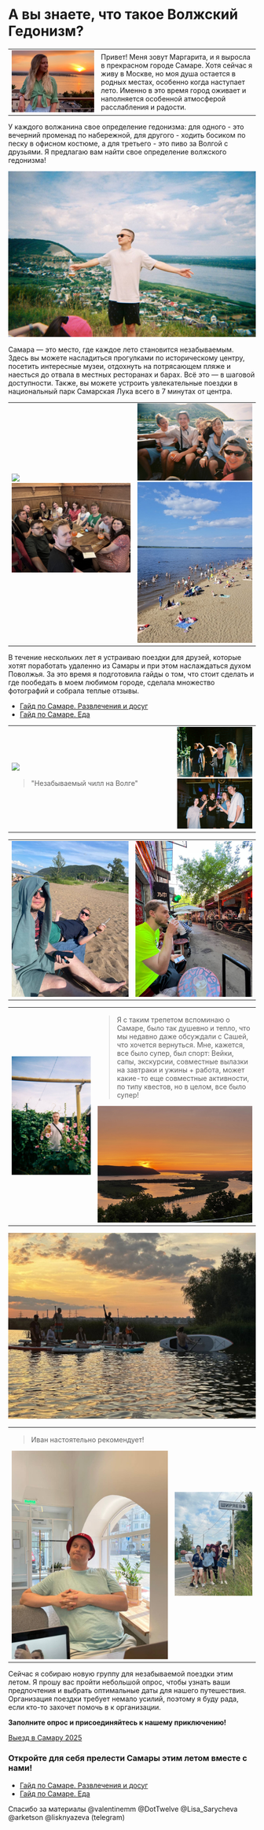 # А вы знаете, что такое Волжский Гедонизм?

<table cellspacing="0">
   <tr>
    <td style="width: 400px;">
        <picture>
        <source srcset="files/img_4721.jpeg">
        <img src="files/img_4721.jpeg">
        </picture>
    </td>
    <td style="width: 600px;">
Привет! Меня зовут Маргарита, и я выросла в прекрасном городе Самаре. Хотя сейчас я живу в Москве, но моя душа остается в родных местах, особенно когда наступает лето. Именно в это время город оживает и наполняется особенной атмосферой расслабления и радости.
</td>
   </tr>
  </table>
У каждого волжанина свое определение гедонизма: для одного - это вечерний променад по набережной, для другого - ходить босиком по песку в офисном костюме, а для третьего - это пиво за Волгой с друзьями. Я предлагаю вам найти свое определение волжского гедонизма!

![IMG_7393](files/img_7392.jpeg)  

Самара — это место, где каждое лето становится незабываемым. Здесь вы можете насладиться прогулками по историческому центру, посетить интересные музеи, отдохнуть на потрясающем пляже и наесться до отвала в местных ресторанах и барах. Всё это — в шаговой доступности. Также, вы можете устроить увлекательные поездки в национальный парк Самарская Лука всего в 7 минутах от центра.
<table cellspacing="0">
   <tr>
    <td style="width: 500px;">
        <picture>
        <source srcset="files/img_5324.jpeg">
        <img src="files/img_5324.jpeg">
        </picture>
                <picture>
        <source srcset="files/img_7707.jpeg" >
        <img src="files/img_7707.jpeg">
        </picture>
    </td>
    <td style="width: 500px;">
        <picture>
        <source srcset="files/img_7396.jpeg">
        <img src="files/img_7396.jpeg">
        </picture>
                <picture>
        <source srcset="files/img_7399.jpeg">
        <img src="files/img_7399.jpeg">
        </picture>
    </td>
   </tr>
</table>

В течение нескольких лет я устраиваю поездки для друзей, которые хотят поработать удаленно из Самары и при этом наслаждаться духом Поволжья. За это время я подготовила гайды о том, что стоит сделать и где пообедать в моем любимом городе, сделала множество фотографий и собрала теплые отзывы.

- [Гайд по Самаре. Развлечения и досуг](gaid-po-samare-razvlecheniia-i-dosug.md)
- [Гайд по Самаре. Еда](gaid-po-samare-eda.md)

<table cellspacing="0">
   <tr>
    <td style="width: 600px;">
        <picture>
        <source srcset="files/img_2254.jpeg">
        <img src="files/img_2254.jpeg">
        </picture>
        <blockquote>"Незабываемый чилл на Волге"</blockquote>
    </td>
    <td style="width: 400px;">
        <picture>
        <source srcset="files/img_7394.jpeg">
        <img src="files/img_7394.jpeg">
        </picture>
        <picture>
        <source srcset="files/img_7395.jpeg">
        <img src="files/img_7395.jpeg">
        </picture>
    </td>
   </tr>
</table>

<table cellspacing="0">
   <tr>
    <td style="width: 500px;">
        <picture>
        <source srcset="files/img_7405.jpeg">
        <img src="files/img_7405.jpeg">
        </picture>
    </td>
    <td style="width: 500px;">
        <picture>
        <source srcset="files/img_7403.jpeg">
        <img src="files/img_7403.jpeg">
        </picture>
    </td>
   </tr>
</table>

<table cellspacing="0">
   <tr>
    <td style="width: 400px;">
        <picture>
        <source srcset="files/img_7397.jpeg">
        <img src="files/img_7397.jpeg">
        </picture>
    </td>
    <td style="width: 600px;">
        <blockquote>Я с таким трепетом вспоминаю о Самаре, было так душевно и тепло, что мы недавно даже обсуждали с Сашей, что хочется вернуться. Мне, кажется, все было супер, был спорт: Вейки, сапы, экскурсии, совместные вылазки на завтраки и ужины + работа, может какие-то еще совместные активности, по типу квестов, но в целом, все было супер!</blockquote>
        <picture>
        <source srcset="files/img_9893.jpeg">
        <img src="files/img_9893.jpeg">
        </picture>
    </td>
   </tr>
</table>

<picture>
        <source srcset="files/img_7393.jpeg">
        <img src="files/img_7393.jpeg">
</picture>
  
<table cellspacing="0">
   <tr>
    <td style="width: 600px;">
        <blockquote>Иван настоятельно рекомендует!</blockquote>
        <picture>
            <source srcset="files/img_7406.jpeg">
            <img src="files/img_7406.jpeg">
        </picture>
    </td>
    <td style="width: 400px;">
        <picture>
        <source srcset="files/img_7401.jpeg">
        <img src="files/img_7401.jpeg">
        </picture>
    </td>
   </tr>
  </table>

Сейчас я собираю новую группу для незабываемой поездки этим летом. Я прошу вас пройти небольшой опрос, чтобы узнать ваши предпочтения и выбрать оптимальные даты для нашего путешествия. Организация поездки требует немало усилий, поэтому я буду рада, если кто-то захочет помочь в к организации.

**Заполните опрос и присоединяйтесь к нашему приключению!**

[Выезд в Самару 2025](https://forms.gle/AYTrTM2Rwa3gm8ik8)

### **Откройте для себя прелести Самары этим летом вместе с нами!**

- [Гайд по Самаре. Развлечения и досуг](gaid-po-samare-razvlecheniia-i-dosug.md)
- [Гайд по Самаре. Еда](gaid-po-samare-eda.md)

Спасибо за материалы @valentinemm @DotTwelve @Lisa\_Sarycheva @arketson @lisknyazeva (telegram)

